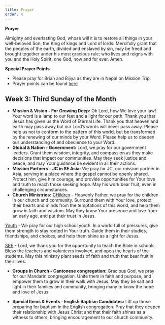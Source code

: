 ```yaml
---
title: Prayer
order: 4
---
```

**Prayer**

Almighty and everlasting God, whose will it is to restore all things in your well-beloved Son, the King of kings and Lord of lords: Mercifully grant that the peoples of the earth, divided and enslaved by sin, may be freed and brought together under his most gracious rule; who lives and reigns with you and the Holy Spirit, one God, now and for ever. Amen.

**Special Prayer Points**
- Please pray for Brian and Bijiya as they are in Nepal on Mission Trip.
- Prayer points can be found [here](https://stgeorgeshurstville.org.au/prayer)

## Week 3: Third Sunday of the Month

- **Mission & Vision - For Growing Deep:** Oh Lord, how We love your law! Your word is a lamp to our feet and a light for our path. Thank you that Jesus has given us the Word of Eternal Life. Thank you that heaven and earth may pass away but our Lord’s words will never pass away. Please help us not to conform to the pattern of this world, but be transformed by the renewing of our minds by your Word. Please help us to deepen our understanding of and obedience to your Word.
- **Global & Nation - Government:** Lord, we pray for our government leaders. Grant them wisdom, integrity, and compassion as they make decisions that impact our communities. May they seek justice and peace, and may Your guidance be evident in all their actions.
- **Mission Partners - JC in SE Asia:** We pray for JC, our mission partner in Asia, serving in a place where the gospel cannot be openly shared. Protect him, give him courage, and provide opportunities for Your love and truth to reach those seeking hope. May his work bear fruit, even in challenging circumstances.
- **Church Ministries:** <ins>CHildren</ins> - Heavenly Father, we pray for the children in our church and community. Surround them with Your love, protect their hearts and minds from the temptations of this world, and help them grow in faith and wisdom. May they know Your presence and love from an early age, and put their trust in Jesus.
  
<ins>Youth</ins> - We pray for our high school youth. In a world full of pressures, give them strength to stay rooted in Your truth. Guide them in their studies, friendships, and choices, and help them shine as a light for Jesus.

<ins>SRE</ins> - Lord, we thank you for the opportunity to teach the Bible in schools. Bless the teachers and volunteers involved, and open the hearts of the students. May this ministry plant seeds of faith and truth that bear fruit in their lives.

- **Groups in Church - Cantonese congregation:** Gracious God, we pray for our Mandarin congregation. Unite them in faith and purpose, and empower them to grow in their walk with Jesus. May they be salt and light in their families and community, bringing many to know the hope and love of Jesus.

- **Special Items & Events - English Baptism Candidates:** Lift up those preparing for baptism in the English congregation. Pray that they deepen their relationship with Jesus Christ and that their faith shines as a witness to others, bringing encouragement to our church community.

